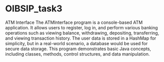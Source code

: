 # OIBSIP_task3
ATM Interface
The ATMInterface program is a console-based ATM application. It allows users to register, log in, and perform various banking operations such as viewing balance, withdrawing, depositing, transferring, and viewing transaction history. The user data is stored in a HashMap for simplicity, but in a real-world scenario, a database would be used for secure data storage. This program demonstrates basic Java concepts, including classes, methods, control structures, and data manipulation.
